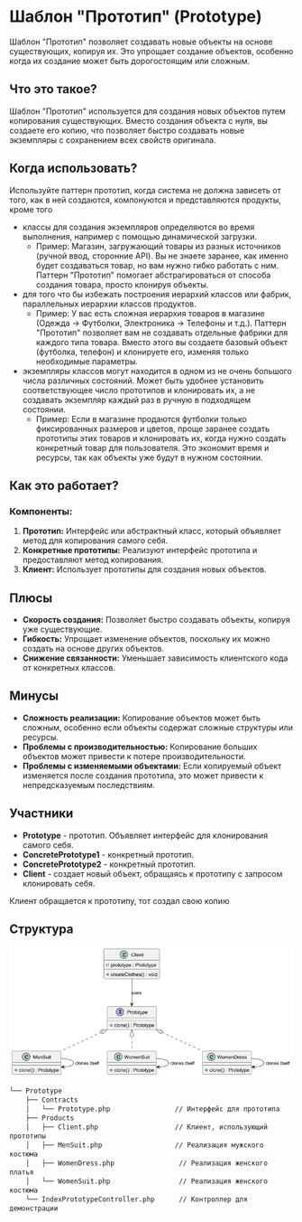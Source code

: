 # Шаблон "Прототип" (Prototype)

Шаблон "Прототип" позволяет создавать новые объекты на основе существующих, копируя их. Это упрощает создание объектов,
особенно когда их создание может быть дорогостоящим или сложным.

## Что это такое?

Шаблон "Прототип" используется для создания новых объектов путем копирования существующих. Вместо создания объекта с
нуля, вы создаете его копию, что позволяет быстро создавать новые экземпляры с сохранением всех свойств оригинала.

## Когда использовать?

Используйте паттерн прототип, когда система не должна зависеть от того, как в ней создаются, компонуются и
представляются продукты, кроме
того

- классы для создания экземпляров определяются во время выполнения, например с помощью динамической загрузки.
    - Пример: Магазин, загружающий товары из разных источников (ручной ввод, сторонние API). Вы не знаете заранее, как
      именно будет создаваться товар, но вам нужно гибко работать с ним. Паттерн "Прототип" помогает абстрагироваться от
      способа создания товара, просто клонируя объекты.
- для того что бы избежать построения иерархий классов или фабрик, параллельных иерархии классов продуктов.
    - Пример: У вас есть сложная иерархия товаров в магазине (Одежда → Футболки, Электроника → Телефоны и т.д.).
      Паттерн "Прототип" позволяет вам не создавать отдельные фабрики для каждого типа товара. Вместо этого вы создаете
      базовый объект (футболка, телефон) и клонируете его, изменяя только необходимые параметры.
- экземпляры классов могут находится в одном из не очень большого числа различных состояний. Может быть удобнее
  установить соответствующее число прототипов и клонировать их, а не создавать экземпляр каждый раз в ручную в
  подходящем состоянии.
    - Пример: Если в магазине продаются футболки только фиксированных размеров и цветов, проще заранее создать прототипы
      этих товаров и клонировать их, когда нужно создать конкретный товар для пользователя. Это экономит время и
      ресурсы, так как объекты уже будут в нужном состоянии.

## Как это работает?

### Компоненты:

1. **Прототип:** Интерфейс или абстрактный класс, который объявляет метод для копирования самого себя.
2. **Конкретные прототипы:** Реализуют интерфейс прототипа и предоставляют метод копирования.
3. **Клиент:** Использует прототипы для создания новых объектов.

## Плюсы

- **Скорость создания:** Позволяет быстро создавать объекты, копируя уже существующие.
- **Гибкость:** Упрощает изменение объектов, поскольку их можно создать на основе других объектов.
- **Снижение связанности:** Уменьшает зависимость клиентского кода от конкретных классов.

## Минусы

- **Сложность реализации:** Копирование объектов может быть сложным, особенно если объекты содержат сложные структуры
  или ресурсы.
- **Проблемы с производительностью:** Копирование больших объектов может привести к потере производительности.
- **Проблемы с изменяемыми объектами:** Если копируемый объект изменяется после создания прототипа, это может привести к
  непредсказуемым последствиям.

## Участники

- **Prototype** - прототип. Объявляет интерфейс для клонирования самого себя.
- **ConcretePrototype1** - конкретный прототип.
- **ConcretePrototype2** - конкретный прототип.
- **Client** - создает новый объект, обращаясь к прототипу с запросом клонировать себя.

Клиент обращается к прототипу, тот создал свою копию 

## Структура

![uml](uml.png)

```
└── Prototype
    ├── Contracts
    │   └── Prototype.php                // Интерфейс для прототипа
    ├── Products
    │   ├── Client.php                   // Клиент, использующий прототипы
    │   ├── MenSuit.php                  // Реализация мужского костюма
    │   ├── WomenDress.php                // Реализация женского платья
    │   └── WomenSuit.php                 // Реализация женского костюма
    └── IndexPrototypeController.php      // Контроллер для демонстрации

```
